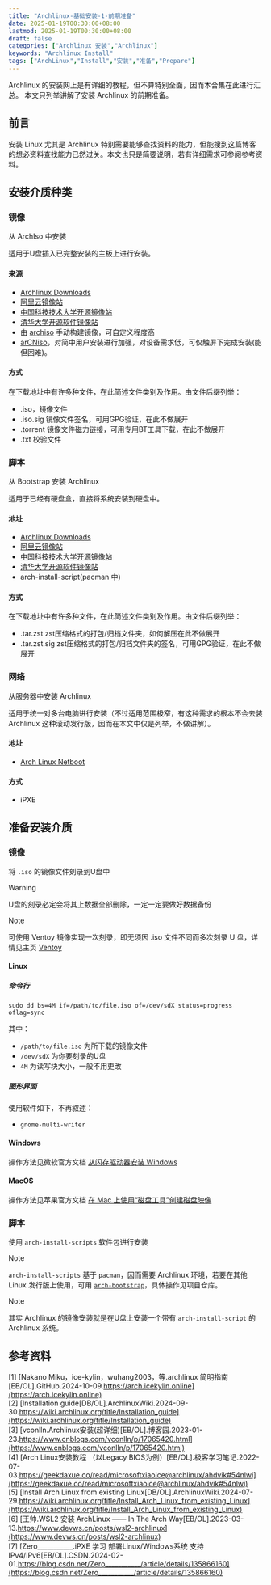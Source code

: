 ```yaml
---
title: "Archlinux-基础安装-1-前期准备"
date: 2025-01-19T00:30:00+08:00
lastmod: 2025-01-19T00:30:00+08:00
draft: false
categories: ["Archlinux 安装","Archlinux"]
keywords: "Archlinux Install"
tags: ["ArchLinux","Install","安装","准备","Prepare"]
---
```


Archlinux 的安装网上是有详细的教程，但不算特别全面，因而本合集在此进行汇总。
本文只列举讲解了安装 Archlinux 的前期准备。
<!--more-->

## 前言

安装 Linux 尤其是 Archlinux 特别需要能够查找资料的能力，但能搜到这篇博客的想必资料查找能力已然过关。本文也只是简要说明，若有详细需求可参阅参考资料。

## 安装介质种类

### 镜像

从 ArchIso 中安装

适用于U盘插入已完整安装的主板上进行安装。

#### 来源

- [Archlinux Downloads](https://archlinux.org/download)
- [阿里云镜像站](https://mirrors.aliyun.com/archlinux/iso/latest/)
- [中国科技技术大学开源镜像站](https://mirrors.ustc.edu.cn/archlinux/iso/latest/)
- [清华大学开源软件镜像站](https://mirrors.tuna.tsinghua.edu.cn/archlinux/iso/latest/)
- 由 [archiso](https://wiki.archlinux.org/title/Archiso) 手动构建镜像，可自定义程度高
- [arCNiso](https://github.com/clsty/arCNiso/releases/latest)，对简中用户安装进行加强，对设备需求低，可仅触屏下完成安装(能但困难)。

#### 方式

在下载地址中有许多种文件，在此简述文件类别及作用。由文件后缀列举：

- .iso，镜像文件
- .iso.sig 镜像文件签名，可用GPG验证，在此不做展开
- .torrent 镜像文件磁力链接，可用专用BT工具下载，在此不做展开
- .txt 校验文件

### 脚本

从 Bootstrap 安装 Archlinux

适用于已经有硬盘盒，直接将系统安装到硬盘中。

#### 地址

- [Archlinux Downloads](https://archlinux.org/download)
- [阿里云镜像站](https://mirrors.aliyun.com/archlinux/iso/latest/)
- [中国科技技术大学开源镜像站](https://mirrors.ustc.edu.cn/archlinux/iso/latest/)
- [清华大学开源软件镜像站](https://mirrors.tuna.tsinghua.edu.cn/archlinux/iso/latest/)
- arch-install-script(pacman 中)

#### 方式

在下载地址中有许多种文件，在此简述文件类别及作用。由文件后缀列举：

- .tar.zst zst压缩格式的打包/归档文件夹，如何解压在此不做展开
- .tar.zst.sig zst压缩格式的打包/归档文件夹的签名，可用GPG验证，在此不做展开

### 网络

从服务器中安装 Archlinux

适用于统一对多台电脑进行安装（不过适用范围极窄，有这种需求的根本不会去装 Archlinux 这种滚动发行版，因而在本文中仅是列举，不做讲解）。

#### 地址

- [Arch Linux Netboot](https://archlinux.org/releng/netboot)

#### 方式

- iPXE

## 准备安装介质

### 镜像

将 `.iso` 的镜像文件刻录到U盘中

> [!WARNING]
> U盘的刻录必定会将其上数据全部删除，一定一定要做好数据备份

> [!NOTE]
> 可使用 Ventoy 镜像实现一次刻录，即无须因 .iso 文件不同而多次刻录 U 盘，详情见主页 [Ventoy](https://www.ventoy.net/cn/)

#### Linux

##### 命令行

```shell
sudo dd bs=4M if=/path/to/file.iso of=/dev/sdX status=progress oflag=sync
```
其中：
 - `/path/to/file.iso` 为所下载的镜像文件
 - `/dev/sdX` 为你要刻录的U盘
 - `4M` 为读写块大小，一般不用更改

##### 图形界面

使用软件如下，不再叙述：

 - `gnome-multi-writer`

#### Windows

操作方法见微软官方文档 [从闪存驱动器安装 Windows](https://learn.microsoft.com/zh-cn/windows-hardware/manufacture/desktop/install-windows-from-a-usb-flash-drive?view=windows-11)

#### MacOS

操作方法见苹果官方文档 [在 Mac 上使用“磁盘工具”创建磁盘映像](https://support.apple.com/zh-cn/guide/disk-utility/dskutl11888/mac)

### 脚本

使用 `arch-install-scripts` 软件包进行安装

> [!NOTE]
> `arch-install-scripts` 基于 `pacman`，因而需要 Archlinux 环境，若要在其他 Linux 发行版上使用，可用 [`arch-bootstrap`](https://github.com/tokland/arch-bootstrap)，具体操作见项目仓库。

> [!NOTE]
> 其实 Archlinux 的镜像安装就是在U盘上安装一个带有 `arch-install-script` 的 Archlinux 系统。

## 参考资料

[1] [Nakano Miku，ice-kylin，wuhang2003，等.archlinux 简明指南[EB/OL].GitHub.2024-10-09.https://arch.icekylin.online](https://arch.icekylin.online)  
[2] [Installation guide[DB/OL].ArchlinuxWiki.2024-09-30.https://wiki.archlinux.org/title/Installation_guide](https://wiki.archlinux.org/title/Installation_guide)  
[3] [vconlln.Archlinux安装(超详细)[EB/OL].博客园.2023-01-23.https://www.cnblogs.com/vconlln/p/17065420.html](https://www.cnblogs.com/vconlln/p/17065420.html)  
[4] [Arch Linux安装教程 （以Legacy BIOS为例）[EB/OL].极客学习笔记.2022-07-03.https://geekdaxue.co/read/microsoftxiaoice@archlinux/ahdvik#54nlwi](https://geekdaxue.co/read/microsoftxiaoice@archlinux/ahdvik#54nlwi)  
[5] [Install Arch Linux from existing Linux[DB/OL].ArchlinuxWiki.2024-07-29.https://wiki.archlinux.org/title/Install_Arch_Linux_from_existing_Linux](https://wiki.archlinux.org/title/Install_Arch_Linux_from_existing_Linux)  
[6] [王帅.WSL2 安装 ArchLinux —— In The Arch Way[EB/OL].2023-03-13.https://www.devws.cn/posts/wsl2-archlinux](https://www.devws.cn/posts/wsl2-archlinux)  
[7] [Zero___________.iPXE 学习 部署Linux/Windows系统 支持IPv4/IPv6[EB/OL].CSDN.2024-02-01.https://blog.csdn.net/Zero___________/article/details/135866160](https://blog.csdn.net/Zero___________/article/details/135866160)
